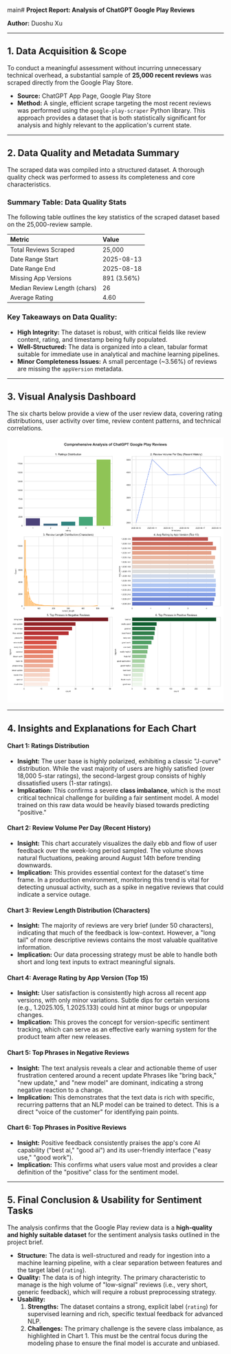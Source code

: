 main# **Project Report: Analysis of ChatGPT Google Play Reviews**

**Author:** Duoshu Xu

---

## **1. Data Acquisition & Scope**

To conduct a meaningful assessment without incurring unnecessary technical overhead, a substantial sample of **25,000 recent reviews** was scraped directly from the Google Play Store.

*   **Source:** ChatGPT App Page, Google Play Store
*   **Method:** A single, efficient scrape targeting the most recent reviews was performed using the `google-play-scraper` Python library. This approach provides a dataset that is both statistically significant for analysis and highly relevant to the application's current state.

---

## **2. Data Quality and Metadata Summary**

The scraped data was compiled into a structured dataset. A thorough quality check was performed to assess its completeness and core characteristics.

### **Summary Table: Data Quality Stats**

The following table outlines the key statistics of the scraped dataset based on the 25,000-review sample.

| Metric                       | Value                   |
| :--------------------------- | :---------------------- |
| Total Reviews Scraped        | 25,000                  |
| Date Range Start             | 2025-08-13              |
| Date Range End               | 2025-08-18              |
| Missing App Versions         | 891 (3.56%)             |
| Median Review Length (chars) | 26                      |
| Average Rating               | 4.60                    |

### **Key Takeaways on Data Quality:**
*   **High Integrity:** The dataset is robust, with critical fields like review content, rating, and timestamp being fully populated.
*   **Well-Structured:** The data is organized into a clean, tabular format suitable for immediate use in analytical and machine learning pipelines.
*   **Minor Completeness Issues:** A small percentage (~3.56%) of reviews are missing the `appVersion` metadata. 

---

## **3. Visual Analysis Dashboard**

The six charts below provide a view of the user review data, covering rating distributions, user activity over time, review content patterns, and technical correlations.

![Supporting Graphs of ChatGPT Reviews](chatgpt_review_analysis_corrected.png)

---

## **4. Insights and Explanations for Each Chart**

#### **Chart 1: Ratings Distribution**
*   **Insight:** The user base is highly polarized, exhibiting a classic "J-curve" distribution. While the vast majority of users are highly satisfied (over 18,000 5-star ratings), the second-largest group consists of highly dissatisfied users (1-star ratings).
*   **Implication:** This confirms a severe **class imbalance**, which is the most critical technical challenge for building a fair sentiment model. A model trained on this raw data would be heavily biased towards predicting "positive."

#### **Chart 2: Review Volume Per Day (Recent History)**
*   **Insight:** This chart accurately visualizes the daily ebb and flow of user feedback over the week-long period sampled. The volume shows natural fluctuations, peaking around August 14th before trending downwards.
*   **Implication:** This provides essential context for the dataset's time frame. In a production environment, monitoring this trend is vital for detecting unusual activity, such as a spike in negative reviews that could indicate a service outage.

#### **Chart 3: Review Length Distribution (Characters)**
*   **Insight:** The majority of reviews are very brief (under 50 characters), indicating that much of the feedback is low-context. However, a "long tail" of more descriptive reviews contains the most valuable qualitative information.
*   **Implication:** Our data processing strategy must be able to handle both short and long text inputs to extract meaningful signals.

#### **Chart 4: Average Rating by App Version (Top 15)**
*   **Insight:** User satisfaction is consistently high across all recent app versions, with only minor variations. Subtle dips for certain versions (e.g., 1.2025.105, 1.2025.133) could hint at minor bugs or unpopular changes.
*   **Implication:** This proves the concept for version-specific sentiment tracking, which can serve as an effective early warning system for the product team after new releases.

#### **Chart 5: Top Phrases in Negative Reviews**
*   **Insight:** The text analysis reveals a clear and actionable theme of user frustration centered around a recent update Phrases like "bring back," "new update," and "new model" are dominant, indicating a strong negative reaction to a change.
*   **Implication:** This demonstrates that the text data is rich with specific, recurring patterns that an NLP model can be trained to detect. This is a direct "voice of the customer" for identifying pain points.

#### **Chart 6: Top Phrases in Positive Reviews**
*   **Insight:** Positive feedback consistently praises the app's core AI capability ("best ai," "good ai") and its user-friendly interface ("easy use," "good work").
*   **Implication:** This confirms what users value most and provides a clear definition of the "positive" class for the sentiment model.

---

## **5. Final Conclusion & Usability for Sentiment Tasks**

The analysis confirms that the Google Play review data is a **high-quality and highly suitable dataset** for the sentiment analysis tasks outlined in the project brief.

*   **Structure:** The data is well-structured and ready for ingestion into a machine learning pipeline, with a clear separation between features and the target label (`rating`).
*   **Quality:** The data is of high integrity. The primary characteristic to manage is the high volume of "low-signal" reviews (i.e., very short, generic feedback), which will require a robust preprocessing strategy.
*   **Usability:**
    1.  **Strengths:** The dataset contains a strong, explicit label (`rating`) for supervised learning and rich, specific textual feedback for advanced NLP.
    2.  **Challenges:** The primary challenge is the severe class imbalance, as highlighted in Chart 1. This must be the central focus during the modeling phase to ensure the final model is accurate and unbiased.

